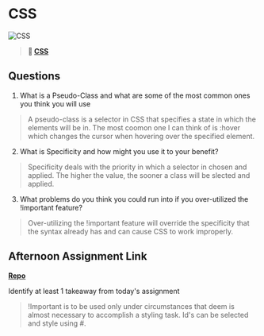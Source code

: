 # CSS

![CSS](https://bcw.blob.core.windows.net/public/cssUnit/1411879719053976)

> **📖 [CSS](https://codeworksacademy.com/fs-student-guide/resources/wk1/03-CSS)**

## Questions

1. What is a Pseudo-Class and what are some of the most common ones you think you will use

>A pseudo-class is a selector in CSS that specifies a state in which the elements will be in. The most coomon one I can think of is :hover which changes the cursor when hovering over the specified element.

2. What is Specificity and how might you use it to your benefit?

>Specificity deals with the priority in which a selector in chosen and applied. The higher the value, the sooner a class will be slected and applied.

3. What problems do you think you could run into if you over-utilized the !important feature?

>Over-utilizing the !important feature will override the specificity that the syntax already has and can cause CSS to work improperly.

## Afternoon Assignment Link

**[Repo](https://github.com/havenfricke/afternoonchallenge2.1.22/)**

Identify at least 1 takeaway from today's assignment

>!Important is to be used only under circumstances that deem is almost necessary to accomplish a styling task. Id's can be selected and style using #.
